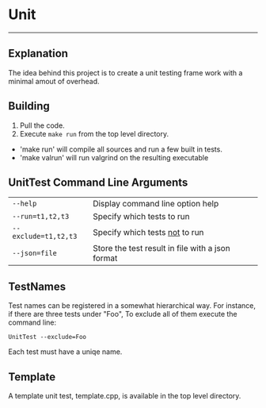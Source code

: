 # Unit #
- - -

## Explanation ##
The idea behind this project is to create a unit testing frame work with a minimal amout of overhead.

## Building ##
1. Pull the code.
2. Execute `make run` from the top level directory.

* 'make run' will compile all sources and run a few built in tests.
* 'make valrun' will run valgrind on the resulting executable

## UnitTest Command Line Arguments ##
<table>
<tr>
<td><code>--help</code></td><td>Display command line option help</td>
</tr>

<tr>
<td><code>--run=t1,t2,t3</code></td><td>Specify which tests to run</td>
</tr>

<tr>
<td><code>--exclude=t1,t2,t3</code></td><td>Specify which tests <u>not</u> to run</td>
<tr>

<tr>
<td><code>--json=file</code></td><td>Store the test result in file with a json format</td>
</tr>
</table>


## TestNames ##
Test names can be registered in a somewhat hierarchical way. For instance, if there are three tests under "Foo", To exclude all of them execute the command line:

`UnitTest --exclude=Foo`

 Each test must have a uniqe name.

## Template ##
A template unit test, template.cpp, is available in the top level directory.
